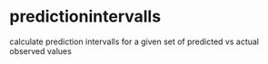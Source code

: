# predictionintervalls
calculate prediction intervalls for a given set of predicted vs actual observed values
